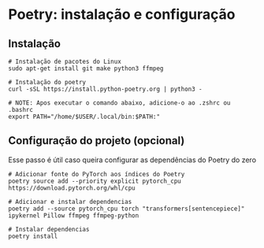 # Poetry: instalação e configuração

## Instalação

```shell
# Instalação de pacotes do Linux
sudo apt-get install git make python3 ffmpeg

# Instalação do poetry
curl -sSL https://install.python-poetry.org | python3 -

# NOTE: Apos executar o comando abaixo, adicione-o ao .zshrc ou .bashrc
export PATH="/home/$USER/.local/bin:$PATH:"
```

## Configuração do projeto (opcional)

Esse passo é útil caso queira configurar as dependências do Poetry do zero

```shell
# Adicionar fonte do PyTorch aos índices do Poetry
poetry source add --priority explicit pytorch_cpu https://download.pytorch.org/whl/cpu

# Adicionar e instalar dependencias
poetry add --source pytorch_cpu torch "transformers[sentencepiece]" ipykernel Pillow ffmpeg ffmpeg-python

# Instalar dependencias
poetry install
```